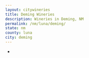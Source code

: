 ```yaml
---
layout: citywineries
title: Deming Wineries
description: Wineries in Deming, NM
permalink: /nm/luna/deming/
state: nm
county: luna
city: deming
---
```

-
